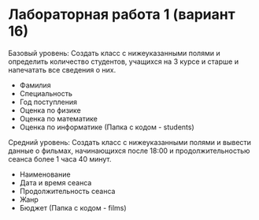 # Лабораторная работа 1 (вариант 16)


Базовый уровень: 
    Cоздать класс с нижеуказанными полями и определить количество студентов, учащихся на 3 курсе и старше и напечатать все сведения о них.
- Фамилия
- Специальность
- Год поступления
- Оценка по физике
- Оценка по математике
- Оценка по информатике
(Папка с кодом - students)

Средний уровень: 
    Cоздать класс с нижеуказанными полями и вывести данные о фильмах, начинающихся после 18:00 и продолжительностью сеанса более 1 часа 40 минут.
- Наименование
- Дата и время сеанса
- Продолжительность сеанса
- Жанр
- Бюджет
(Папка с кодом - films)
